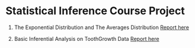 # Statistical Inference Course Project

1. The Exponential Distribution and The Averages Distribution
[Report here](https://github.com/guimiaozhang/datasciencecoursera/blob/main/06_Statistical%20Inference/part1.pdf)

2. Basic Inferential Analysis on ToothGrowth Data
[Report here](https://github.com/guimiaozhang/datasciencecoursera/blob/main/06_Statistical%20Inference/part-2.pdf)
